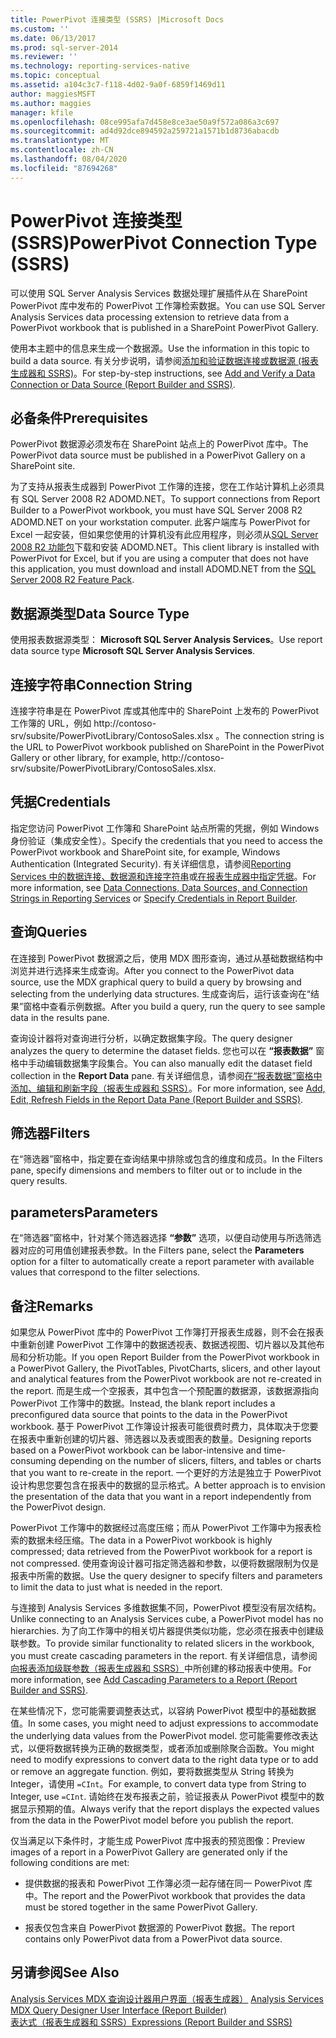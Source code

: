 ```yaml
---
title: PowerPivot 连接类型 (SSRS) |Microsoft Docs
ms.custom: ''
ms.date: 06/13/2017
ms.prod: sql-server-2014
ms.reviewer: ''
ms.technology: reporting-services-native
ms.topic: conceptual
ms.assetid: a104c3c7-f118-4d02-9a0f-6859f1469d11
author: maggiesMSFT
ms.author: maggies
manager: kfile
ms.openlocfilehash: 08ce995afa7d458e8ce3ae50a9f572a086a3c697
ms.sourcegitcommit: ad4d92dce894592a259721a1571b1d8736abacdb
ms.translationtype: MT
ms.contentlocale: zh-CN
ms.lasthandoff: 08/04/2020
ms.locfileid: "87694268"
---
```

# <a name="powerpivot-connection-type-ssrs"></a><span data-ttu-id="23d76-102">PowerPivot 连接类型 (SSRS)</span><span class="sxs-lookup"><span data-stu-id="23d76-102">PowerPivot Connection Type (SSRS)</span></span>
  <span data-ttu-id="23d76-103">可以使用 SQL Server Analysis Services 数据处理扩展插件从在 SharePoint PowerPivot 库中发布的 PowerPivot 工作簿检索数据。</span><span class="sxs-lookup"><span data-stu-id="23d76-103">You can use SQL Server Analysis Services data processing extension to retrieve data from a PowerPivot workbook that is published in a SharePoint PowerPivot Gallery.</span></span>  
  
 <span data-ttu-id="23d76-104">使用本主题中的信息来生成一个数据源。</span><span class="sxs-lookup"><span data-stu-id="23d76-104">Use the information in this topic to build a data source.</span></span> <span data-ttu-id="23d76-105">有关分步说明，请参阅[添加和验证数据连接或数据源 &#40;报表生成器和 SSRS&#41;](add-and-verify-a-data-connection-report-builder-and-ssrs.md)。</span><span class="sxs-lookup"><span data-stu-id="23d76-105">For step-by-step instructions, see [Add and Verify a Data Connection or Data Source &#40;Report Builder and SSRS&#41;](add-and-verify-a-data-connection-report-builder-and-ssrs.md).</span></span>  
  
## <a name="prerequisites"></a><span data-ttu-id="23d76-106">必备条件</span><span class="sxs-lookup"><span data-stu-id="23d76-106">Prerequisites</span></span>  
 <span data-ttu-id="23d76-107">PowerPivot 数据源必须发布在 SharePoint 站点上的 PowerPivot 库中。</span><span class="sxs-lookup"><span data-stu-id="23d76-107">The PowerPivot data source must be published in a PowerPivot Gallery on a SharePoint site.</span></span>  
  
 <span data-ttu-id="23d76-108">为了支持从报表生成器到 PowerPivot 工作簿的连接，您在工作站计算机上必须具有 SQL Server 2008 R2 ADOMD.NET。</span><span class="sxs-lookup"><span data-stu-id="23d76-108">To support connections from Report Builder to a PowerPivot workbook, you must have SQL Server 2008 R2 ADOMD.NET on your workstation computer.</span></span> <span data-ttu-id="23d76-109">此客户端库与 PowerPivot for Excel 一起安装，但如果您使用的计算机没有此应用程序，则必须从[SQL Server 2008 R2 功能包](https://www.microsoft.com/download/details.aspx?id=44272)下载和安装 ADOMD.NET。</span><span class="sxs-lookup"><span data-stu-id="23d76-109">This client library is installed with PowerPivot for Excel, but if you are using a computer that does not have this application, you must download and install ADOMD.NET from the [SQL Server 2008 R2 Feature Pack](https://www.microsoft.com/download/details.aspx?id=44272).</span></span>  
  
## <a name="data-source-type"></a><span data-ttu-id="23d76-110">数据源类型</span><span class="sxs-lookup"><span data-stu-id="23d76-110">Data Source Type</span></span>  
 <span data-ttu-id="23d76-111">使用报表数据源类型： **Microsoft SQL Server Analysis Services**。</span><span class="sxs-lookup"><span data-stu-id="23d76-111">Use report data source type **Microsoft SQL Server Analysis Services**.</span></span>  
  
## <a name="connection-string"></a><span data-ttu-id="23d76-112">连接字符串</span><span class="sxs-lookup"><span data-stu-id="23d76-112">Connection String</span></span>  
 <span data-ttu-id="23d76-113">连接字符串是在 PowerPivot 库或其他库中的 SharePoint 上发布的 PowerPivot 工作簿的 URL，例如 http://contoso-srv/subsite/PowerPivotLibrary/ContosoSales.xlsx 。</span><span class="sxs-lookup"><span data-stu-id="23d76-113">The connection string is the URL to PowerPivot workbook published on SharePoint in the PowerPivot Gallery or other library, for example, http://contoso-srv/subsite/PowerPivotLibrary/ContosoSales.xlsx.</span></span>  
  
## <a name="credentials"></a><span data-ttu-id="23d76-114">凭据</span><span class="sxs-lookup"><span data-stu-id="23d76-114">Credentials</span></span>  
 <span data-ttu-id="23d76-115">指定您访问 PowerPivot 工作簿和 SharePoint 站点所需的凭据，例如 Windows 身份验证（集成安全性）。</span><span class="sxs-lookup"><span data-stu-id="23d76-115">Specify the credentials that you need to access the PowerPivot workbook and SharePoint site, for example, Windows Authentication (Integrated Security).</span></span> <span data-ttu-id="23d76-116">有关详细信息，请参阅[Reporting Services 中的数据连接、数据源和连接字符串](../data-connections-data-sources-and-connection-strings-in-reporting-services.md)或[在报表生成器中指定凭据](../specify-credentials-in-report-builder.md)。</span><span class="sxs-lookup"><span data-stu-id="23d76-116">For more information, see [Data Connections, Data Sources, and Connection Strings in Reporting Services](../data-connections-data-sources-and-connection-strings-in-reporting-services.md) or [Specify Credentials in Report Builder](../specify-credentials-in-report-builder.md).</span></span>  
  
## <a name="queries"></a><span data-ttu-id="23d76-117">查询</span><span class="sxs-lookup"><span data-stu-id="23d76-117">Queries</span></span>  
 <span data-ttu-id="23d76-118">在连接到 PowerPivot 数据源之后，使用 MDX 图形查询，通过从基础数据结构中浏览并进行选择来生成查询。</span><span class="sxs-lookup"><span data-stu-id="23d76-118">After you connect to the PowerPivot data source, use the MDX graphical query to build a query by browsing and selecting from the underlying data structures.</span></span> <span data-ttu-id="23d76-119">生成查询后，运行该查询在“结果”窗格中查看示例数据。</span><span class="sxs-lookup"><span data-stu-id="23d76-119">After you build a query, run the query to see sample data in the results pane.</span></span>  
  
 <span data-ttu-id="23d76-120">查询设计器将对查询进行分析，以确定数据集字段。</span><span class="sxs-lookup"><span data-stu-id="23d76-120">The query designer analyzes the query to determine the dataset fields.</span></span> <span data-ttu-id="23d76-121">您也可以在 **“报表数据”** 窗格中手动编辑数据集字段集合。</span><span class="sxs-lookup"><span data-stu-id="23d76-121">You can also manually edit the dataset field collection in the **Report Data** pane.</span></span> <span data-ttu-id="23d76-122">有关详细信息，请参阅[在“报表数据”窗格中添加、编辑和刷新字段（报表生成器和 SSRS）](add-edit-refresh-fields-in-the-report-data-pane-report-builder-and-ssrs.md)。</span><span class="sxs-lookup"><span data-stu-id="23d76-122">For more information, see [Add, Edit, Refresh Fields in the Report Data Pane &#40;Report Builder and SSRS&#41;](add-edit-refresh-fields-in-the-report-data-pane-report-builder-and-ssrs.md).</span></span>  
  
## <a name="filters"></a><span data-ttu-id="23d76-123">筛选器</span><span class="sxs-lookup"><span data-stu-id="23d76-123">Filters</span></span>  
 <span data-ttu-id="23d76-124">在“筛选器”窗格中，指定要在查询结果中排除或包含的维度和成员。</span><span class="sxs-lookup"><span data-stu-id="23d76-124">In the Filters pane, specify dimensions and members to filter out or to include in the query results.</span></span>  
  
## <a name="parameters"></a><span data-ttu-id="23d76-125">parameters</span><span class="sxs-lookup"><span data-stu-id="23d76-125">Parameters</span></span>  
 <span data-ttu-id="23d76-126">在“筛选器”窗格中，针对某个筛选器选择 **“参数”** 选项，以便自动使用与所选筛选器对应的可用值创建报表参数。</span><span class="sxs-lookup"><span data-stu-id="23d76-126">In the Filters pane, select the **Parameters** option for a filter to automatically create a report parameter with available values that correspond to the filter selections.</span></span>  
  
## <a name="remarks"></a><span data-ttu-id="23d76-127">备注</span><span class="sxs-lookup"><span data-stu-id="23d76-127">Remarks</span></span>  
 <span data-ttu-id="23d76-128">如果您从 PowerPivot 库中的 PowerPivot 工作簿打开报表生成器，则不会在报表中重新创建 PowerPivot 工作簿中的数据透视表、数据透视图、切片器以及其他布局和分析功能。</span><span class="sxs-lookup"><span data-stu-id="23d76-128">If you open Report Builder from the PowerPivot workbook in a PowerPivot Gallery, the PivotTables, PivotCharts, slicers, and other layout and analytical features from the PowerPivot workbook are not re-created in the report.</span></span> <span data-ttu-id="23d76-129">而是生成一个空报表，其中包含一个预配置的数据源，该数据源指向 PowerPivot 工作簿中的数据。</span><span class="sxs-lookup"><span data-stu-id="23d76-129">Instead, the blank report includes a preconfigured data source that points to the data in the PowerPivot workbook.</span></span> <span data-ttu-id="23d76-130">基于 PowerPivot 工作簿设计报表可能很费时费力，具体取决于您要在报表中重新创建的切片器、筛选器以及表或图表的数量。</span><span class="sxs-lookup"><span data-stu-id="23d76-130">Designing reports based on a PowerPivot workbook can be labor-intensive and time-consuming depending on the number of slicers, filters, and tables or charts that you want to re-create in the report.</span></span> <span data-ttu-id="23d76-131">一个更好的方法是独立于 PowerPivot 设计构思您要包含在报表中的数据的显示格式。</span><span class="sxs-lookup"><span data-stu-id="23d76-131">A better approach is to envision the presentation of the data that you want in a report independently from the PowerPivot design.</span></span>  
  
 <span data-ttu-id="23d76-132">PowerPivot 工作簿中的数据经过高度压缩；而从 PowerPivot 工作簿中为报表检索的数据未经压缩。</span><span class="sxs-lookup"><span data-stu-id="23d76-132">The data in a PowerPivot workbook is highly compressed; data retrieved from the PowerPivot workbook for a report is not compressed.</span></span> <span data-ttu-id="23d76-133">使用查询设计器可指定筛选器和参数，以便将数据限制为仅是报表中所需的数据。</span><span class="sxs-lookup"><span data-stu-id="23d76-133">Use the query designer to specify filters and parameters to limit the data to just what is needed in the report.</span></span>  
  
 <span data-ttu-id="23d76-134">与连接到 Analysis Services 多维数据集不同，PowerPivot 模型没有层次结构。</span><span class="sxs-lookup"><span data-stu-id="23d76-134">Unlike connecting to an Analysis Services cube, a PowerPivot model has no hierarchies.</span></span> <span data-ttu-id="23d76-135">为了向工作簿中的相关切片器提供类似功能，您必须在报表中创建级联参数。</span><span class="sxs-lookup"><span data-stu-id="23d76-135">To provide similar functionality to related slicers in the workbook, you must create cascading parameters in the report.</span></span> <span data-ttu-id="23d76-136">有关详细信息，请参阅 [向报表添加级联参数（报表生成器和 SSRS）](../report-design/add-cascading-parameters-to-a-report-report-builder-and-ssrs.md)中所创建的移动报表中使用。</span><span class="sxs-lookup"><span data-stu-id="23d76-136">For more information, see [Add Cascading Parameters to a Report &#40;Report Builder and SSRS&#41;](../report-design/add-cascading-parameters-to-a-report-report-builder-and-ssrs.md).</span></span>  
  
 <span data-ttu-id="23d76-137">在某些情况下，您可能需要调整表达式，以容纳 PowerPivot 模型中的基础数据值。</span><span class="sxs-lookup"><span data-stu-id="23d76-137">In some cases, you might need to adjust expressions to accommodate the underlying data values from the PowerPivot model.</span></span> <span data-ttu-id="23d76-138">您可能需要修改表达式，以便将数据转换为正确的数据类型，或者添加或删除聚合函数。</span><span class="sxs-lookup"><span data-stu-id="23d76-138">You might need to modify expressions to convert data to the right data type or to add or remove an aggregate function.</span></span> <span data-ttu-id="23d76-139">例如，要将数据类型从 String 转换为 Integer，请使用 `=CInt`。</span><span class="sxs-lookup"><span data-stu-id="23d76-139">For example, to convert data type from String to Integer, use `=CInt`.</span></span> <span data-ttu-id="23d76-140">请始终在发布报表之前，验证报表从 PowerPivot 模型中的数据显示预期的值。</span><span class="sxs-lookup"><span data-stu-id="23d76-140">Always verify that the report displays the expected values from the data in the PowerPivot model before you publish the report.</span></span>  
  
 <span data-ttu-id="23d76-141">仅当满足以下条件时，才能生成 PowerPivot 库中报表的预览图像：</span><span class="sxs-lookup"><span data-stu-id="23d76-141">Preview images of a report in a PowerPivot Gallery are generated only if the following conditions are met:</span></span>  
  
-   <span data-ttu-id="23d76-142">提供数据的报表和 PowerPivot 工作簿必须一起存储在同一 PowerPivot 库中。</span><span class="sxs-lookup"><span data-stu-id="23d76-142">The report and the PowerPivot workbook that provides the data must be stored together in the same PowerPivot Gallery.</span></span>  
  
-   <span data-ttu-id="23d76-143">报表仅包含来自 PowerPivot 数据源的 PowerPivot 数据。</span><span class="sxs-lookup"><span data-stu-id="23d76-143">The report contains only PowerPivot data from a PowerPivot data source.</span></span>  
  
## <a name="see-also"></a><span data-ttu-id="23d76-144">另请参阅</span><span class="sxs-lookup"><span data-stu-id="23d76-144">See Also</span></span>  
 <span data-ttu-id="23d76-145">[Analysis Services MDX 查询设计器用户界面（报表生成器）](../analysis-services-mdx-query-designer-user-interface-report-builder.md) </span><span class="sxs-lookup"><span data-stu-id="23d76-145">[Analysis Services MDX Query Designer User Interface &#40;Report Builder&#41;](../analysis-services-mdx-query-designer-user-interface-report-builder.md) </span></span>  
 [<span data-ttu-id="23d76-146">表达式（报表生成器和 SSRS）</span><span class="sxs-lookup"><span data-stu-id="23d76-146">Expressions &#40;Report Builder and SSRS&#41;</span></span>](../report-design/expressions-report-builder-and-ssrs.md)  
  
  
